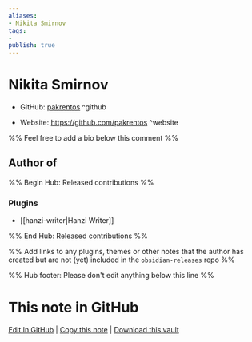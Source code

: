 ```yaml
---
aliases:
- Nikita Smirnov
tags:
- 
publish: true
---
```


# Nikita Smirnov

- GitHub: [pakrentos](https://github.com/pakrentos/) ^github
<!-- - Discord: `@` ^discord-->
- Website: <https://github.com/pakrentos> ^website
<!-- - [[Publish sites|Publish site]]: <https://> ^publish-->

%% Feel free to add a bio below this comment %%


## Author of

%% Begin Hub: Released contributions %%
### Plugins
- [[hanzi-writer|Hanzi Writer]]

%% End Hub: Released contributions %%

%% Add links to any plugins, themes or other notes that the author has created but are not (yet) included in the `obsidian-releases` repo %%

<!--
### Unlisted plugins
-->

<!--
### Others
-->

<!--
## Sponsor this author
-->

<!-- - [[GitHub sponsors]]: [Sponsor @pakrentos on GitHub Sponsors](https://github.com/sponsors/pakrentos) ^github-sponsor-->
<!-- - [[Buy me a coffee]]: <https://> ^buy-me-a-coffee-->
<!-- - [[PayPal]]: <https://> ^paypal-->
<!-- - [[Patreon]]: <https://> ^patreon-->

<!--
## Follow this author
-->

<!-- - [[YouTube Channels|On YouTube]]: <https://> ^youtube-->
<!-- - Twitter: <https://> ^twitter-->
<!-- - ... -->

%% Hub footer: Please don't edit anything below this line %%

# This note in GitHub

<span class="git-footer">[Edit In GitHub](https://github.dev/obsidian-community/obsidian-hub/blob/main/01%20-%20Community/People/pakrentos.md "git-hub-edit-note") | [Copy this note](https://raw.githubusercontent.com/obsidian-community/obsidian-hub/main/01%20-%20Community/People/pakrentos.md "git-hub-copy-note") | [Download this vault](https://github.com/obsidian-community/obsidian-hub/archive/refs/heads/main.zip "git-hub-download-vault") </span>
